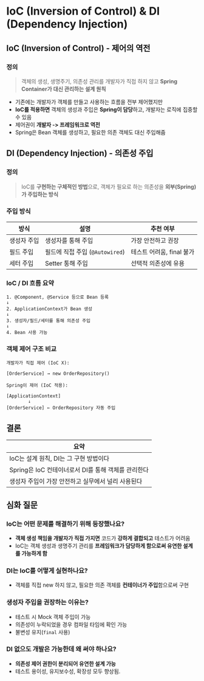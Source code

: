 # IoC (Inversion of Control) & DI (Dependency Injection)

## IoC (Inversion of Control) - 제어의 역전

### 정의
> 객체의 생성, 생명주기, 의존성 관리를 개발자가 직접 하지 않고 **Spring Container가 대신 관리하는 설계 원칙**

- 기존에는 개발자가 객체를 만들고 사용하는 흐름을 전부 제어했지만
- **IoC를 적용하면** 객체의 생성과 주입은 **Spring이 담당**하고, 개발자는 로직에 집중할 수 있음
- 제어권이 **개발자 -> 프레임워크로 역전**
- Spring은 Bean 객체를 생성하고, 필요한 의존 객체도 대신 주입해줌

## DI (Dependency Injection) - 의존성 주입

### 정의
> IoC를 **구현하는 구체적인 방법**으로, 객체가 필요로 하는 의존성을 **외부(Spring)가 주입하는 방식**

### 주입 방식

| 방식     | 설명                       | 추천 여부              |
| ------ | ------------------------ | ------------------ |
| 생성자 주입 | 생성자를 통해 주입               |  가장 안전하고 권장        |
| 필드 주입  | 필드에 직접 주입 (`@Autowired`) |  테스트 어려움, final 불가 |
| 세터 주입  | Setter 통해 주입             |  선택적 의존성에 유용     |

### IoC / DI 흐름 요약

```text
1. @Component, @Service 등으로 Bean 등록
↓
2. ApplicationContext가 Bean 생성
↓
3. 생성자/필드/세터를 통해 의존성 주입
↓
4. Bean 사용 가능
```

### 객체 제어 구조 비교

```text
개발자가 직접 제어 (IoC X):

[OrderService] → new OrderRepository()

Spring이 제어 (IoC 적용):

[ApplicationContext]
        ↓
[OrderService] ← OrderRepository 자동 주입
```


## 결론

| 요약                                 |
| ---------------------------------- |
| IoC는 설계 원칙, DI는 그 구현 방법이다          |
| Spring은 IoC 컨테이너로서 DI를 통해 객체를 관리한다 |
| 생성자 주입이 가장 안전하고 실무에서 널리 사용된다       |



## 심화 질문

### IoC는 어떤 문제를 해결하기 위해 등장했나요?
- **객체 생성 책임을 개발자가 직접 가지면** 코드가 **강하게 결합되고** 테스트가 어려움
- IoC는 객체 생성과 생명주기 관리를 **프레임워크가 담당하게 함으로써 유연한 설계를 가능하게 함**

### DI는 IoC를 어떻게 실현하나요?
- 객체를 직접 new 하지 않고, 필요한 의존 객체를 **컨테이너가 주입**함으로써 구현

### 생성자 주입을 권장하는 이유는?
- 테스트 시 Mock 객체 주입이 가능
- 의존성이 누락되었을 경우 컴파일 타임에 확인 가능
- 불변성 유지(`final` 사용)

### DI 없으도 개발은 가능한데 왜 써야 하나요?
- **의존성 제어 권한이 분리되어 유연한 설계 가능**
- 테스트 용이성, 유지보수성, 확장성 모두 향상됨.